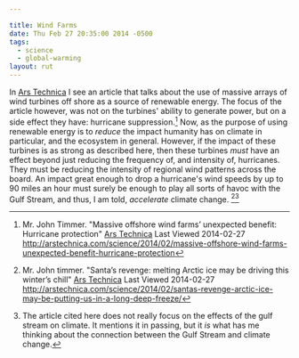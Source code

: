 ```yaml
---

title: Wind Farms
date: Thu Feb 27 20:35:00 2014 -0500
tags:
  - science
  - global-warming
layout: rut
---
```



In [Ars Technica](http://arstechnica.com/) I see an article that talks about the use of massive arrays of wind turbines off shore as a source of renewable energy.  The focus of the article however, was not on the turbines' ability to generate power, but on a side effect they have: hurricane suppression.[^20140227-1]  Now, as the purpose of using renewable energy is to *reduce* the impact humanity has on climate in particular, and the ecosystem in general.  However, if the impact of these turbines is as strong as described here, then these turbines *must* have an effect beyond just reducing the frequency of, and intensity of, hurricanes.  They must be reducing the intensity of regional wind patterns across the board.  An impact great enough to drop a hurricane's wind speeds by up to 90 miles an hour must surely be enough to play all sorts of havoc with the Gulf Stream, and thus, I am told, *accelerate* climate change. [^20140227-2][^20140227-3]

[^20140227-1]: Mr. John Timmer.  "Massive offshore wind farms’ unexpected benefit: Hurricane protection" [Ars Technica](http://arstechnica.com/) Last Viewed 2014-02-27 <http://arstechnica.com/science/2014/02/massive-offshore-wind-farms-unexpected-benefit-hurricane-protection> 

[^20140227-2]: Mr. John timmer. "Santa’s revenge: melting Arctic ice may be driving this winter’s chill" [Ars Technica](http://arstechnica.com/) Last Viewed 2014-02-27 <http://arstechnica.com/science/2014/02/santas-revenge-arctic-ice-may-be-putting-us-in-a-long-deep-freeze/>

[^20140227-3]: The article cited here does not really focus on the effects of the gulf stream on climate.  It mentions it in passing, but it *is* what has me thinking about the connection between the Gulf Stream and climate change.  
